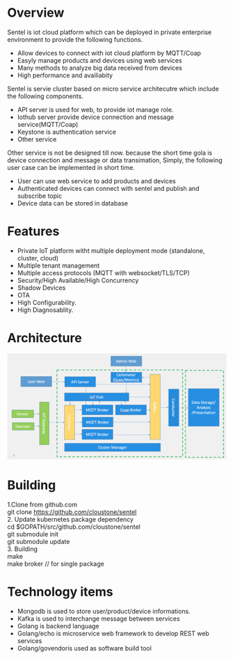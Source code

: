 Overview
=====================================================
Sentel is iot cloud platform which can be deployed in private enterprise environment to provide the following functions.

* Allow devices to connect with iot cloud platform by MQTT/Coap
* Easyly manage products and devices using web services
* Many methods to analyze big data received from devices
* High performance and availiabity

Sentel is servie cluster based on micro service architecutre which include the following components.

 * API server is used for web, to provide iot manage role.
*  Iothub server provide device connection and message service(MQTT/Coap)
*  Keystone is authentication service
* Other service
 
Other service is not be designed till now. because the short time gola is device connection and message or data transimation, Simply, the following user case can be implemented in short time.

* User can use web service to add products and devices
* Authenticated devices can connect with sentel and publish and subscribe topic
* Device data can be stored in database

Features
==========================
* Private IoT platform witht multiple deployment mode (standalone, cluster, cloud)
* Multiple tenant management
* Multiple access protocols (MQTT with websocket/TLS/TCP)
* Security/High Available/High Concurrency
* Shadow Devices
* OTA
* High Configurability.
* High Diagnosablity.

Architecture
==========================
![](docs/sentel-arch.png)

Building
==========================
1.Clone from github.com  
  git clone https://github.com/cloustone/sentel  
2. Update kubernetes package dependency  
  cd $GOPATH/src/github.com/cloustone/sentel  
  git submodule init  
  git submodule update  
3. Building   
make    
make broker // for single package

Technology items
==========================

* Mongodb is used to store user/product/device informations.
* Kafka is used to interchange message between services
* Golang is backend language
* Golang/echo is microservice web framework to develop REST web services
* Golang/govendoris used as software build tool


 
